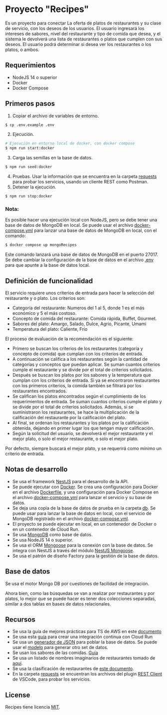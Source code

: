 # Proyecto "Recipes"

Es un proyecto para conectar La oferta de platos de restaurantes y su clase de servicio, con los deseos de los usuarios. El usuario ingresará los intereses de sabores, nivel del restaurante y tipo de comida que desea, y el sistema le devolverá una lista de restaurantes o platos que cumplen con sus deseos. El usuario podrá determinar si desea ver los restaurantes o los platos, o ambos.

## Requerimientos
- NodeJS 14 o superior
- Docker
- Docker Compose

## Primeros pasos
1. Copiar el archivo de variables de entorno.
  ```bash
  $ cp .env.example .env
  ```
2. Ejecución.
  ```bash
  # Ejecución en entorno local de docker, con docker compose
  $ npm run start:docker
  ```
3. Carga las semillas en la base de datos.
  ```bash
  $ npm run seed:docker
  ```
4. Pruebas. Usar la información que se encuentra en la carpeta [requests](./requests) para probar los servicios, usando un cliente REST como Postman.
5. Detener la ejecución.
  ```bash
  $ npm run stop:docker
  ```
### Nota:
Es posible hacer una ejecución local con NodeJS, pero se debe tener una base de datos de MongoDB en local. Se puede usar el archivo [docker-compose.yml](./docker-compose.yml) para lanzar una base de datos de MongoDB en local, con el comando:
```bash
$ docker compose up mongoRecipes
```
Este comando lanzará una base de datos de MongoDB en el puerto 27017. Se debe cambiar la configuración de la base de datos en el archivo [.env](./.env) para que apunte a la base de datos local.

## Definición de funcionalidad
El servicio requiere unos criterios de entrada para hacer la selección del restaurante y o plato. Los criterios son:
- Categoría del restaurante: Numeros del 1 al 5, donde 1 es el más económico y 5 el más costoso.
- Concepto de comida del restaurante: Comida rápida, Buffet, Gourmet.
- Sabores del plato: Amargo, Salado, Dulce, Agrio, Picante, Umami
- Temperatura del plato: Caliente, Frío

El proceso de evaluación de la recomendación es el siguiente:
- Primero se buscan los criterios de los restaurantes (categoría y concepto de comida) que cumplan con los criterios de entrada.
- A continuación se califica a los restaurantes según la cantidad de categorías y conceptos que puedan aplicar. Se suman cuantos criterios cumple el restaurante y se divide por el total de criterios solicitados.
- Después se buscan los platos por los sabores y la temperatura que cumplan con los criterios de entrada. Si ya se encontraron restaurantes con los primeros criterios, la comida también se filtrará por los restaurantes encontrados.
- Se califican los platos encontrados según el cumplimiento de los requerimientos de entrada. Se suman cuantos criterios cumple el plato y se divide por el total de criterios solicitados. Además, si se suministraron los restaurantes, se hace la multiplicación de la calificación del restaurante por la calificación del plato.
- Al final, se ordenan los restaurantes y los platos por la calificación obtenida, dejando en primer lugar los que tengan mayor calificación.
- Según la solicitud del usuario, se devolverá el mejor restaurante y el mejor plato, o solo el mejor restaurante, o solo el mejor plato.

Por defecto, siempre buscará el mejor plato, y se requerirá como mínimo un criterio de entrada.


## Notas de desarrollo
- Se usa el framework [NestJS](https://nestjs.com/) para el desarrollo de la API.
- Se puede ejecutar con [Docker](https://www.docker.com/). Se crea una configuración para Docker en el archivo [Dockerfile](./Dockerfile), y una configuración para Docker Compose en el archivo [docker-compose.yml](./docker-compose.yml) para lanzar el servicio y su base de datos.
- Se deja una copia de la base de datos de prueba en la carpeta [db](./db). Se puede usar para lanzar la base de datos en local, con el servicio de MongoDB registrado en el archivo [docker-compose.yml](./docker-compose.yml).
- El proyecto se puede ejecutar en local, en un contenedor de Docker o en un contenedor de Cloud Run.
- Se usa [MongoDB](https://www.mongodb.com/) como base de datos.
- Se usa NodeJS 14 o superior.
- Se usa el ORM [Mongoose](https://mongoosejs.com/) para la conexión con la base de datos. Se integra con NestJS a través del módulo [NestJS Mongoose](https://docs.nestjs.com/techniques/mongodb).
- Se usa el patrón de diseño Factory para la gestión de la base de datos.


## Base de datos
Se usa el motor Mongo DB por cuestiones de facilidad de integración.

Ahora bien, como las búsquedas se van a realizar por restaurantes y por platos, lo mejor que se puede hacer es tener dos colecciones separadas, similar a dos tablas en bases de datos relacionales.

## Recursos
- Se usa la guía de mejores prácticas para TS de AWS en este [documento](https://docs.aws.amazon.com/prescriptive-guidance/latest/best-practices-cdk-typescript-iac/typescript-best-practices.html)
- Se usa esta [guía](https://www.tomray.dev/deploy-nestjs-cloud-run) para crear una integración continua con Cloud Run
- Se usa un [generador de JSON](https://app.json-generator.com/) para poblar la base de datos. Se puede usar el [modelo](./src/shared/mockups/jsonGeneratorModel.txt) para generar otro set de datos.
- Se usan los sabores de las comidas. [Guía](https://www.ceupe.mx/blog/tipos-de-sabores-en-la-comida.html)
- Se usa un listado de nombres imaginarios de restaurantes tomado de [aquí](https://digitalessen.com/nombres-de-restaurantes/).
- Se usa la clasificación de restaurantes de [este documento](https://www.cursosgastronomia.com.mx/blog/consejos/tipos-de-restaurante/).
- En la carpeta [requests](./requests) se encuentran los archivos del plugin [REST Client](https://marketplace.visualstudio.com/items?itemName=humao.rest-client) de VSCode, para probar los servicios.

## License

Recipes tiene licencia [MIT](LICENSE).

